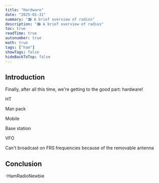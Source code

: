```yaml
---
title: "Hardware"
date: "2025-01-31"
summary: "📻 A brief overview of radios"
description: "📻 A brief overview of radios"
toc: true
readTime: true
autonumber: true
math: true
tags: ["ham"]
showTags: false
hideBackToTop: false
---
```


## Introduction

Finally, after all this time, we're getting to the good part: hardware!

HT

Man pack

Mobile

Base station

VFO

Can't broadcast on FRS frequencies because of the removable antenna

## Conclusion

\-HamRadioNewbie